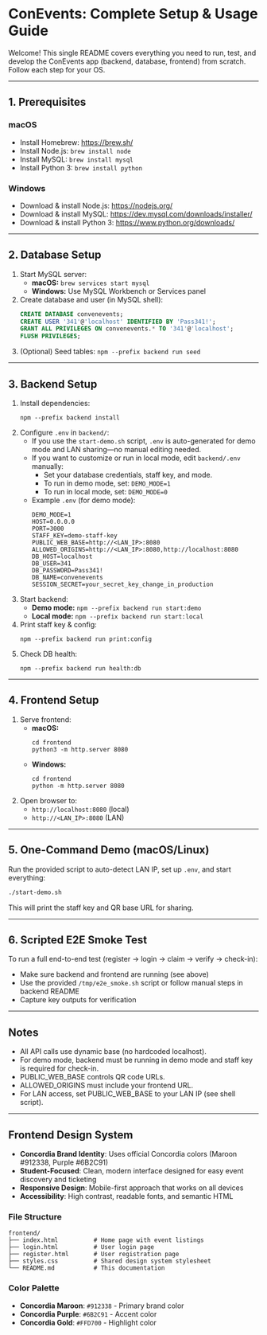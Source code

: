 # ConEvents: Complete Setup & Usage Guide

Welcome! This single README covers everything you need to run, test, and develop the ConEvents app (backend, database, frontend) from scratch. Follow each step for your OS.

---

## 1. Prerequisites

### macOS

- Install Homebrew: https://brew.sh/
- Install Node.js: `brew install node`
- Install MySQL: `brew install mysql`
- Install Python 3: `brew install python`

### Windows

- Download & install Node.js: https://nodejs.org/
- Download & install MySQL: https://dev.mysql.com/downloads/installer/
- Download & install Python 3: https://www.python.org/downloads/

---

## 2. Database Setup

1. Start MySQL server:
   - **macOS:** `brew services start mysql`
   - **Windows:** Use MySQL Workbench or Services panel
2. Create database and user (in MySQL shell):
   ```sql
   CREATE DATABASE convenevents;
   CREATE USER '341'@'localhost' IDENTIFIED BY 'Pass341!';
   GRANT ALL PRIVILEGES ON convenevents.* TO '341'@'localhost';
   FLUSH PRIVILEGES;
   ```
3. (Optional) Seed tables: `npm --prefix backend run seed`

---

## 3. Backend Setup

1. Install dependencies:
   ```
   npm --prefix backend install
   ```
2. Configure `.env` in `backend/`:
   - If you use the `start-demo.sh` script, `.env` is auto-generated for demo mode and LAN sharing—no manual editing needed.
   - If you want to customize or run in local mode, edit `backend/.env` manually:
     - Set your database credentials, staff key, and mode.
     - To run in demo mode, set: `DEMO_MODE=1`
     - To run in local mode, set: `DEMO_MODE=0`
   - Example `.env` (for demo mode):
     ```env
     DEMO_MODE=1
     HOST=0.0.0.0
     PORT=3000
     STAFF_KEY=demo-staff-key
     PUBLIC_WEB_BASE=http://<LAN_IP>:8080
     ALLOWED_ORIGINS=http://<LAN_IP>:8080,http://localhost:8080
     DB_HOST=localhost
     DB_USER=341
     DB_PASSWORD=Pass341!
     DB_NAME=convenevents
     SESSION_SECRET=your_secret_key_change_in_production
     ```
3. Start backend:
   - **Demo mode:** `npm --prefix backend run start:demo`
   - **Local mode:** `npm --prefix backend run start:local`
4. Print staff key & config:
   ```
   npm --prefix backend run print:config
   ```
5. Check DB health:
   ```
   npm --prefix backend run health:db
   ```

---

## 4. Frontend Setup

1. Serve frontend:
   - **macOS:**
     ```
     cd frontend
     python3 -m http.server 8080
     ```
   - **Windows:**
     ```
     cd frontend
     python -m http.server 8080
     ```
2. Open browser to:
   - `http://localhost:8080` (local)
   - `http://<LAN_IP>:8080` (LAN)

---

## 5. One-Command Demo (macOS/Linux)

Run the provided script to auto-detect LAN IP, set up `.env`, and start everything:

```bash
./start-demo.sh
```

This will print the staff key and QR base URL for sharing.

---

## 6. Scripted E2E Smoke Test

To run a full end-to-end test (register → login → claim → verify → check-in):

- Make sure backend and frontend are running (see above)
- Use the provided `/tmp/e2e_smoke.sh` script or follow manual steps in backend README
- Capture key outputs for verification

---

## Notes

- All API calls use dynamic base (no hardcoded localhost).
- For demo mode, backend must be running in demo mode and staff key is required for check-in.
- PUBLIC_WEB_BASE controls QR code URLs.
- ALLOWED_ORIGINS must include your frontend URL.
- For LAN access, set PUBLIC_WEB_BASE to your LAN IP (see shell script).

---

## Frontend Design System

- **Concordia Brand Identity**: Uses official Concordia colors (Maroon #912338, Purple #6B2C91)
- **Student-Focused**: Clean, modern interface designed for easy event discovery and ticketing
- **Responsive Design**: Mobile-first approach that works on all devices
- **Accessibility**: High contrast, readable fonts, and semantic HTML

### File Structure

```
frontend/
├── index.html          # Home page with event listings
├── login.html          # User login page
├── register.html       # User registration page
├── styles.css          # Shared design system stylesheet
└── README.md           # This documentation
```

### Color Palette

- **Concordia Maroon**: `#912338` - Primary brand color
- **Concordia Purple**: `#6B2C91` - Accent color
- **Concordia Gold**: `#FFD700` - Highlight color
